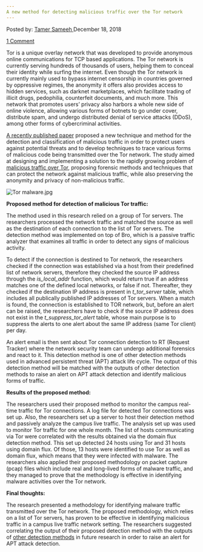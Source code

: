 ```yaml
---
A new method for detecting malicious traffic over the Tor network
---
```

<article class="post-listing post-27634 post type-post status-publish format-standard has-post-thumbnail hentry 
tag-detecting tag-malicious tag-method tag-network  tag-traffic">
<div class="post-inner">
<span>Posted by: <a href="https://www.deepdotweb.com/author/tamersameeh/" title="">Tamer Sameeh </a></span>
<span>December 18, 2018</span>

<span><a href="https://www.deepdotweb.com/2018/12/18/a-new-method-for-detecting-malicious-traffic-over-the-tor-network/#comments">1 Comment</a></span>


<p>Tor is a unique overlay network that was developed to provide anonymous online communications for TCP based applications. The Tor network is currently serving hundreds of thousands of users, helping them to conceal their identity while surfing the internet. Even though the Tor network is currently mainly used to bypass internet censorship in countries governed by oppressive regimes, the anonymity it offers also provides access to hidden services, such as darknet marketplaces, which facilitate trading of illicit drugs, pedophilia, counterfeit documents, and much more. This network that promotes users&#8217; privacy also harbors a whole new side of online violence, allowing various forms of botnets to go under cover, distribute spam, and undergo distributed denial of service attacks (DDoS), among other forms of cybercriminal activities.</p>
<p><a href="https://w3.lasca.ic.unicamp.br/media/publications/TorBot_LACNIC-LACSEC_27_2017.pdf">A recently published paper</a> proposed a new technique and method for the detection and classification of malicious traffic in order to protect users against potential threats and to develop techniques to trace various forms of malicious code being transmitted over the Tor network. The study aimed at designing and implementing a solution to the rapidly growing problem of <a href="https://www.deepdotweb.com/2017/06/01/monitoring-malicious-activities-darknets-research-study/">malicious traffic over Tor</a>, proposing forensic methods and techniques that can protect the network against malicious traffic, while also preserving the anonymity and privacy of non-malicious traffic.</p>
<p><img class="wp-image-27639" src="/imgs/2018/12/tor-malware-jpg.jpeg" alt="Tor malware.jpg" srcset="/imgs/2018/12/tor-malware-jpg.jpeg 640w, /imgs/2018/12/tor-malware-jpg-300x188.jpeg 300w" sizes="(max-width: 640px) 100vw, 640px" /></p>
<p><strong>Proposed method for detection of malicious Tor traffic:</strong></p>
<p>The method used in this research relied on a group of Tor servers. The researchers processed the network traffic and matched the source as well as the destination of each connection to the list of Tor servers. The detection method was implemented on top of Bro, which is a passive traffic analyzer that examines all traffic in order to detect any signs of malicious activity.</p>
<p>To detect if the connection is destined to Tor network, the researchers checked if the connection was established via a host from their predefined list of network servers, therefore they checked the source IP address through the <em>is_local_addr</em> function, which would return true if an address matches one of the defined local networks, or false if not. Thereafter, they checked if the destination IP address is present in <em>t_tor_server</em> table, which includes all publically published IP addresses of Tor servers. When a match is found, the connection is established to TOR network, but, before an alert can be raised, the researchers have to check if the source IP address does not exist in the <em>t_suppress_tor_alert</em> table, whose main purpose is to suppress the alerts to one alert about the same IP address (same Tor client) per day.</p>
<p>An alert email is then sent about Tor connection detection to RT (Request Tracker) where the network security team can undergo additional forensics and react to it. This detection method is one of other detection methods used in advanced persistent threat (APT) attack life cycle. The output of this detection method will be matched with the outputs of other detection methods to raise an alert on APT attack detection and identify malicious forms of traffic.</p>
<p><strong>Results of the proposed method:</strong></p>
<p>The researchers used their proposed method to monitor the campus real-time traffic for Tor connections. A log file for detected Tor connections was set up. Also, the researchers set up a server to host their detection method and passively analyze the campus live traffic. The analysis set up was used to monitor Tor traffic for one whole month. The list of hosts communicating via Tor were correlated with the results obtained via the domain flux detection method. This set up detected 24 hosts using Tor and 31 hosts using domain flux. Of those, 13 hosts were identified to use Tor as well as domain flux, which means that they were infected with malware. The researchers also applied their proposed methodology on packet capture (pcap) files which include real and long-lived forms of malware traffic, and they managed to prove that the methodology is effective in identifying malware activities over the Tor network.</p>
<p><strong>Final thoughts:</strong></p>
<p>The research presented a methodology for identifying malware traffic transmitted over the Tor network. The proposed methodology, which relies on a list of Tor servers, has proven to be effective in identifying malicious traffic in a campus live traffic network setting. The researchers suggested correlating the output of their proposed detection method with the outputs of <a href="https://www.deepdotweb.com/2017/07/30/unitecdeamp-novel-darknet-traffic-decomposition-approach/">other detection methods</a> in future research in order to raise an alert for APT attack detection.</p>
</div>
<span style="display:none"><a href="https://www.deepdotweb.com/tag/detecting/" rel="tag">detecting</a> <a href="https://www.deepdotweb.com/tag/malicious/" rel="tag">malicious</a> <a href="https://www.deepdotweb.com/tag/method/" rel="tag">method</a> <a href="https://www.deepdotweb.com/tag/network/" rel="tag">network</a> <a href="https://www.deepdotweb.com/tag/tor/" rel="tag">tor</a> <a href="https://www.deepdotweb.com/tag/traffic/" rel="tag">traffic</a></span> <span style="display:none" class="updated">2018-12-18</span>
<div style="display:none" class="vcard author" itemprop="author" itemscope itemtype="http://schema.org/Person"><strong class="fn" itemprop="name"><a href="https://www.deepdotweb.com/author/tamersameeh/" title="Posts by Tamer Sameeh" rel="author">Tamer Sameeh</a></strong></div>
</div>
</article>

